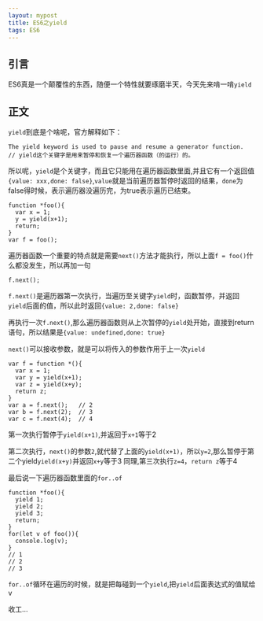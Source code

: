 ```yaml
---
layout: mypost
title: ES6之yield
tags: ES6
---
```


## 引言
ES6真是一个颠覆性的东西，随便一个特性就要琢磨半天，今天先来啃一啃`yield`

## 正文

`yield`到底是个啥呢，官方解释如下：
```
The yield keyword is used to pause and resume a generator function.
// yield这个关键字是用来暂停和恢复一个遍历器函数（的运行）的。
```

所以呢，`yield`是个关键字，而且它只能用在遍历器函数里面,并且它有一个返回值`{value: xxx,done: false}`,`value`就是当前遍历器暂停时返回的结果，`done`为false得时候，表示遍历器没遍历完，为true表示遍历已结束。

```
function *foo(){
  var x = 1;
  y = yield(x+1);
  return;
}
var f = foo();
```
遍历器函数一个重要的特点就是需要`next()`方法才能执行，所以上面`f = foo()`什么都没发生，所以再加一句

```
f.next();
```
`f.next()`是遍历器第一次执行，当遍历至关键字`yield`时，函数暂停，并返回`yield`后面的值，所以此时返回`{value: 2,done: false}`

再执行一次`f.next()`,那么遍历器函数则从上次暂停的`yield`处开始，直接到return语句，所以结果是`{value: undefined,done: true}`

`next()`可以接收参数，就是可以将传入的参数作用于上一次`yield`

```
var f = function *(){
  var x = 1;
  var y = yield(x+1);
  var z = yield(x+y);
  return z;
}
var a = f.next();   // 2
var b = f.next(2);  // 3
var c = f.next(4);  // 4
```

第一次执行暂停于`yield(x+1)`,并返回于`x+1`等于2

第二次执行，`next()`的参数`2`,就代替了上面的`yield(x+1)`，所以`y=2`,那么暂停于第二个yield`yield(x+y)`并返回`x+y`等于3
同理,第三次执行`z=4`，`return z`等于4

最后说一下遍历器函数里面的`for..of`
```
function *foo(){
  yield 1;
  yield 2;
  yield 3;
  return;
}
for(let v of foo()){
  console.log(v);
}
// 1
// 2
// 3
```

`for..of`循环在遍历的时候，就是把每碰到一个`yield`,把`yield`后面表达式的值赋给v

收工...
